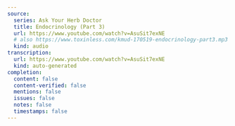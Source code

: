 ```yaml
---
source:
  series: Ask Your Herb Doctor
  title: Endocrinology (Part 3)
  url: https://www.youtube.com/watch?v=AsuSit7exNE
  # also https://www.toxinless.com/kmud-170519-endocrinology-part3.mp3
  kind: audio
transcription:
  url: https://www.youtube.com/watch?v=AsuSit7exNE
  kind: auto-generated
completion:
  content: false
  content-verified: false
  mentions: false
  issues: false
  notes: false
  timestamps: false
---
```


